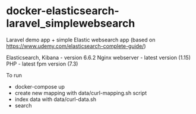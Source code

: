 # docker-elasticsearch-laravel_simplewebsearch
Laravel demo app + simple Elastic websearch app (based on https://www.udemy.com/elasticsearch-complete-guide/)

Elasticsearch, Kibana - version 6.6.2
Nginx webserver - latest version (1.15)
PHP - latest fpm version (7.3)

To run
- docker-compose up
- create new mapping with data/curl-mapping.sh script
- index data with data/curl-data.sh
- search
